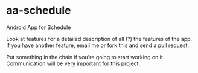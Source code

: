 # aa-schedule
Android App for Schedule

Look at features for a detailed description of all (?) the features of the app. If you have another feature, email me or fork this and send a pull request.

Put something in the chain if you're going to start working on it. Communication will be very important for this project.

